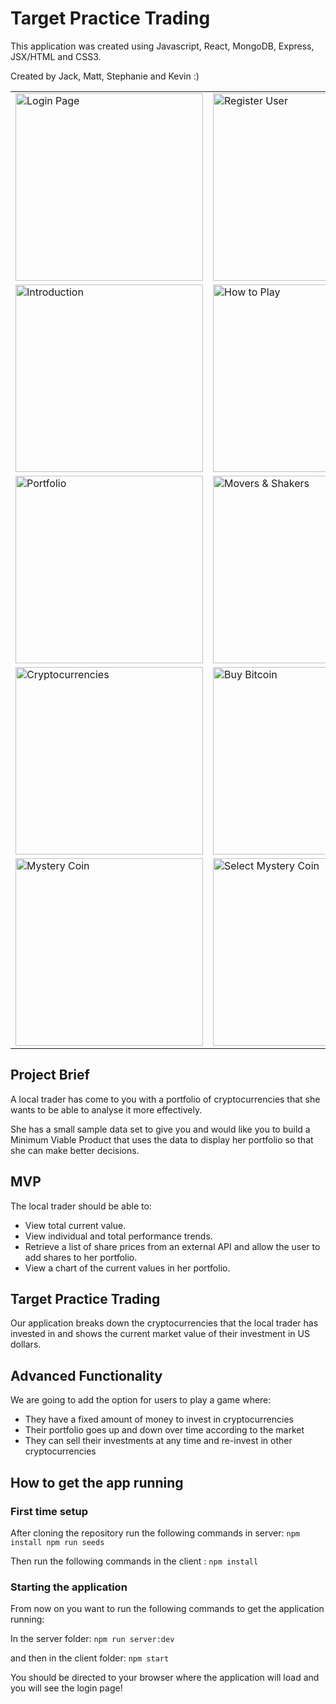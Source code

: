 # Target Practice Trading

This application was created using Javascript, React, MongoDB, Express, JSX/HTML and CSS3.

Created by Jack, Matt, Stephanie and Kevin :)

<table>

  <tr>
    <td><img src="https://user-images.githubusercontent.com/100124261/166671218-2e28cc9d-96eb-4df8-b517-cc21efe19337.png" alt="Login Page" width="300" /></td>
    <td><img src="https://user-images.githubusercontent.com/100124261/166671278-012b8497-d565-4ff2-87b0-5e321883e787.png" alt="Register User" width="300" /></td>
    <td><img src="https://user-images.githubusercontent.com/100124261/166671320-5776e562-3dd4-456b-936c-48269c3cec9c.png" alt="Select User" width="300" /></td>
  </tr>

   <tr>
    <td><img src="https://user-images.githubusercontent.com/100124261/166671372-05495fc1-8f6b-4c9c-a4e6-c2313703298b.png" alt="Introduction" width="300" /></td>
    <td><img src="https://user-images.githubusercontent.com/100124261/166671419-e662b6f9-c87f-4839-88f6-83539a1bf497.png" alt="How to Play" width="300" /></td>
    <td><img src="https://user-images.githubusercontent.com/100124261/166671465-891fc99e-1edf-471c-b3e9-e390bf9ff8b0.png" alt="User Stats" width="300" /></td>
  </tr>

   <tr>
    <td><img src="https://user-images.githubusercontent.com/100124261/166671551-b20594f0-b853-40a5-833b-965e3b9466b4.png" alt="Portfolio" width="300" /></td>
         <td><img src="https://user-images.githubusercontent.com/100124261/167315352-ef15d88f-25c5-4ed0-a993-a5180fcdd905.png" alt="Movers & Shakers" width="300" /></td>
    <td><img src="https://user-images.githubusercontent.com/100124261/166671685-d529a139-be51-4968-b5c3-e2ee059145ec.png" alt="Cryptocurrency Analysis" width="300" /></td>
  </tr>

   <tr>
    <td><img src="https://user-images.githubusercontent.com/100124261/166671726-4f017863-460a-48f8-8185-8d31c6beaa3a.png" alt="Cryptocurrencies" width="300" /></td>
    <td><img src="https://user-images.githubusercontent.com/100124261/166671772-278ffbe9-9cfb-4b47-b1bc-4f7c2138ad6b.png" alt="Buy Bitcoin" width="300" /></td>
         <td><img src="https://user-images.githubusercontent.com/100124261/166671927-f333c732-571a-469e-9586-d824b7d1615c.png" alt="Search Function" width="300" /></td>
  </tr>

   <tr>
    <td><img src="https://user-images.githubusercontent.com/100124261/166671815-91eb7575-aec6-4fcd-ab24-638bf6a86481.png" alt="Mystery Coin" width="300" /></td>
    <td><img src="https://user-images.githubusercontent.com/100124261/166671859-48a3a067-2464-4191-a013-3603647c1913.png" alt="Select Mystery Coin" width="300" /></td>
     <td></td>
  </tr>
    
</table>

## Project Brief

A local trader has come to you with a portfolio of cryptocurrencies that she wants to be able to analyse it more effectively. 

She has a small sample data set to give you and would like you to build a Minimum Viable Product that uses the data to display her portfolio so that she can make better decisions.

## MVP 

The local trader should be able to:

- View total current value.
- View individual and total performance trends.
- Retrieve a list of share prices from an external API and allow the user to add shares to her portfolio.
- View a chart of the current values in her portfolio.

## Target Practice Trading

Our application breaks down the cryptocurrencies that the local trader has invested in and shows the current market value of their investment in US dollars.

## Advanced Functionality

We are going to add the option for users to play a game where:

- They have a fixed amount of money to invest in cryptocurrencies
- Their portfolio goes up and down over time according to the market
- They can sell their investments at any time and re-invest in other cryptocurrencies

## How to get the app running


### First time setup
After cloning the repository run the following commands in server:
    ```
    npm install
    npm run seeds
    ```

Then run the following commands in the client :
    ```
    npm install
    ```

### Starting the application
From now on you want to run the following commands to get the application running:

In the server folder: 
    ```
    npm run server:dev
    ```

and then in the client folder:
    ```
    npm start
    ```

You should be directed to your browser where the application will load and you will see the login page!


